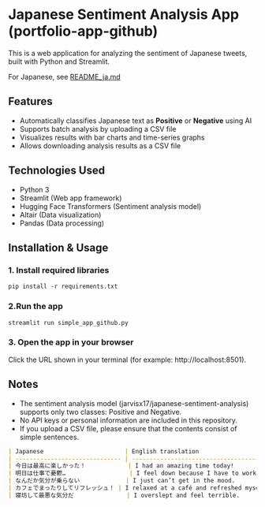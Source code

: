 # Japanese Sentiment Analysis App (portfolio-app-github)

This is a web application for analyzing the sentiment of Japanese tweets, built with Python and Streamlit.

For Japanese, see [README_ja.md](./README_ja.md)

## Features

- Automatically classifies Japanese text as **Positive** or **Negative** using AI
- Supports batch analysis by uploading a CSV file
- Visualizes results with bar charts and time-series graphs
- Allows downloading analysis results as a CSV file


## Technologies Used

- Python 3
- Streamlit (Web app framework)
- Hugging Face Transformers (Sentiment analysis model)
- Altair (Data visualization)
- Pandas (Data processing)


## Installation & Usage

### 1. Install required libraries

`pip install -r requirements.txt`

### 2.Run the app

`streamlit run simple_app_github.py`

### 3. Open the app in your browser
Click the URL shown in your terminal (for example: http://localhost:8501).

## Notes
- The sentiment analysis model (jarvisx17/japanese-sentiment-analysis) supports only two classes: Positive and Negative.
- No API keys or personal information are included in this repository.
- If you upload a CSV file, please ensure that the contents consist of simple sentences.

```markdown
| Japanese                       | English translation                        |
| ------------------------------ | ------------------------------------------ |
| 今日は最高に楽しかった！            | I had an amazing time today!               |
| 明日は仕事で憂鬱…                  | I feel down because I have to work tomorrow... |
| なんだか気分が乗らない             | I just can’t get in the mood.              |
| カフェでまったりしてリフレッシュ！ | I relaxed at a café and refreshed myself!  |
| 寝坊して最悪な気分だ               | I overslept and feel terrible.             |

